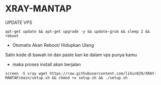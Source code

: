 # XRAY-MANTAP
UPDATE VPS

```
apt-get update && apt-get upgrade -y && update-grub && sleep 2 && reboot
```
- Otomatis Akan Reboot/ Hidupkan Ulang

Salin kode di bawah ini dan paste kan ke dalam vps punya kamu
- maka proses install akan berjalan
```
screen -S xray wget https://raw.githubusercontent.com/lihin929/XRAY-MANTAP/main/setup.sh && chmod +x setup.sh && ./setup.sh
```
